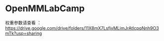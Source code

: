 # OpenMMLabCamp

权重参数请查看 ： https://drive.google.com/drive/folders/11X8mX7LsfjyMLimJrAtlcpqNnh9O3mTk?usp=sharing

